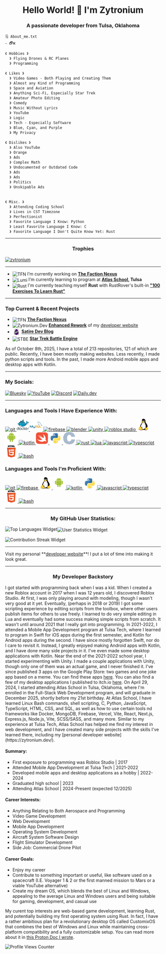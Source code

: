
<h1 align="center">Hello World! 👋 I'm Zytronium</h1>
<h3 align="center">A passionate developer from Tulsa, Oklahoma</h3>

`🗒 About_me.txt                                                                                 ⎯ 🗗🗙`

```
《 Hobbies 》
  》 Flying Drones & RC Planes 
  》 Programming

《 Likes 》
  》 Video Games - Both Playing and Creating Them
  》 Almost any Kind of Programming
  》 Space and Aviation
  》 Anything Sci-Fi, Especially Star Trek
  》 Amateur Photo Editing
  》 Comedy
  》 Music Without Lyrics
  》 YouTube
  》 Logic
  》 Tech - Especially Software
  》 Blue, Cyan, and Purple
  》 My Privacy

《 Dislikes 》
  》 Also YouTube
  》 Orange
  》 Ads
  》 Complex Math
  》 Undocumented or Outdated Code
  》 Ads
  》 Ads
  》 Politics
  》 Unskipable Ads

  
《 Misc. 》
  》 Attending Coding School
  》 Lives in CST Timezone 
  》 Perfectionist
  》 Favorite Language I Know: Python
  》 Least Favorite Language I Know: C
  》 Favorite Language I Don't Quite Know Yet: Rust

```

<hr>

<h3 align="center">Trophies</h3>

<p align="left"> <a href="https://github.com/ryo-ma/github-profile-trophy"><img src="https://github-profile-trophy.vercel.app/?username=zytronium&theme=darkhub&title=-Reviews" alt="zytronium" /></a> </p>

<hr>

- <img align="center" src="https://thefactionnexus.tech/assets/favicons/favicon-32x32.png" alt="TFN" height="25" width="25" /> I’m currently working on **[The Faction Nexus](https://thefactiontexus.tech/about)**
- <img align="center" src="https://cdn.prod.website-files.com/6571f4826e9363343bcd2acd/6595a5223c011701af533b5f_Atlas_favicon.png" alt="Lumi" height="25" width="25" /> I’m currently learning to program at **[Atlas School](https://www.atlasschool.com), Tulsa**
- <img align="center" src="https://prev.rust-lang.org/logos/rust-logo-256x256.png" alt="Rust" height="25" width="25" /> I'm currently teaching myself **Rust** with RustRover's built-in **["100 Exercises To Learn Rust"](https://rust-exercises.com/100-exercises/)**

<hr>

<h3>Top Current & Recent Projects</h3>

- <img align="center" src="https://thefactionnexus.tech/assets/favicons/favicon-32x32.png" alt="TFN" height="25" width="25"/> **[The Faction Nexus](https://thefactionnexus.tech/)**
- <img align="center" src="https://zytronium.dev/images/zytronium_dev_logo_rounded.png" alt="Zytronium.Dev" height="25" width="25"/> **[Enhanced Rework](https://github.com/Zytronium/zytronium.dev-v3)** of my [developer website](https://zytronium.dev)
- <img align="center" src="https://raw.githubusercontent.com/Zytronium/satire_dev_blog/refs/heads/main/public/fixed_it.png" alt="console.blog('satire');" height="25" width="25"/> **[Satire Dev Blog](https://github.com/Zytronium/satire_dev_blog)**
- <img align="center" src="https://startrekbattlesim.zytronium.dev/favicon.ico" alt="STBE" height="25" width="25"/> **[Star Trek Battle Engine](https://startrekbattlesim.zytronium.dev/)**

As of October 8th, 2025, I have a total of 213 repositories, 121 of which are public. Recently, I have been mostly making websites. Less recently, I made python scripts and tools. In the past, I made more Android mobile apps and desktop apps with Kotlin.

---

<h3 align="left">My Socials:</h3>

<p align="left">
<a href="https://bsky.app/profile/zytronium.dev" target="blank"><img align="center" src="https://vectorseek.com/wp-content/uploads/2024/01/Bluesky-Logo-Vector.svg-.png" alt="Bluesky" height="40" width="40" /></a>
<a href="https://www.youtube.com/@Zytron" target="blank"><img align="center" src="https://raw.githubusercontent.com/rahuldkjain/github-profile-readme-generator/master/src/images/icons/Social/youtube.svg" alt="YouTube" height="50" width="40" /></a>
<a href="https://discord.gg/nMXxW5xVM4" target="blank"><img align="center" src="https://raw.githubusercontent.com/rahuldkjain/github-profile-readme-generator/master/src/images/icons/Social/discord.svg" alt="Discord" height="40" width="40" /></a>
<a href="https://app.daily.dev/zytronium" target="blank"><img align="center" src="https://docs.daily.dev/img/logo.png" alt="Daily.dev" height="40" width="40" /></a>
</p>

<hr>

<h3 align="left">Languages and Tools I Have Experience With:</h3>
<p align="left">
    <!-- Git -->
  <a href="https://git-scm.com/" target="_blank" rel="noreferrer"> <img src="https://www.vectorlogo.zone/logos/git-scm/git-scm-icon.svg" alt="git" width="40" height="40"/> </a>
    <!-- Docker -->
  <a href="https://www.docker.com/" target="_blank" rel="noreferrer"> <img src="https://raw.githubusercontent.com/devicons/devicon/master/icons/docker/docker-original-wordmark.svg" alt="docker" width="40" height="40"/> </a>
    <!-- MySQL -->
  <a href="https://www.mysql.com/" target="_blank" rel="noreferrer"> <img src="https://raw.githubusercontent.com/devicons/devicon/master/icons/mysql/mysql-original-wordmark.svg" alt="mysql" width="40" height="40"/> </a>
    <!-- Firebase Databases -->
  <a href="https://firebase.google.com/" target="_blank" rel="noreferrer"> <img src="https://www.vectorlogo.zone/logos/firebase/firebase-icon.svg" alt="firebase" width="40" height="40"/> </a>
    <!-- Blender -->
  <a href="https://www.blender.org/" target="_blank" rel="noreferrer"> <img src="https://download.blender.org/branding/community/blender_community_badge_white.svg" alt="blender" width="40" height="40"/> </a>
    <!-- Unity -->
  <a href="https://unity.com/" target="_blank" rel="noreferrer"> <img src="https://www.vectorlogo.zone/logos/unity3d/unity3d-icon.svg" alt="unity" width="40" height="40"/> </a>
    <!-- Roblox Studio -->
  <a href="https://create.roblox.com" target="_blank" rel="noreferrer"> <img src="https://static.wikia.nocookie.net/logopedia/images/b/bd/Roblox_Studio_2022_icon.svg" alt="roblox studio" width="40" height="40"/> </a>
    <!-- Linux (WSL, Ubuntu, Fedora, Nobara, Mint) -->
  <a href="https://www.linux.org/" target="_blank" rel="noreferrer"> <img src="https://raw.githubusercontent.com/devicons/devicon/master/icons/linux/linux-original.svg" alt="linux" width="40" height="40"/> </a>
    <!-- Android -->
  <a href="https://developer.android.com" target="_blank" rel="noreferrer"> <img src="https://raw.githubusercontent.com/devicons/devicon/master/icons/android/android-original-wordmark.svg" alt="android" width="40" height="40"/> </a> 
    <!-- Kotlin -->
  <a href="https://kotlinlang.org" target="_blank" rel="noreferrer"> <img src="https://share.zytronium.dev/images/Kotlin%20Full%20Color%20Logo%20Mark%20RGB.svg" alt="kotlin" width="40" height="40"/> </a>
    <!-- Swift -->
  <a href="https://developer.apple.com/swift/" target="_blank" rel="noreferrer"> <img src="https://raw.githubusercontent.com/devicons/devicon/master/icons/swift/swift-original.svg" alt="swift" width="40" height="40"/> </a>
    <!-- Python -->
  <a href="https://www.python.org" target="_blank" rel="noreferrer"> <img src="https://raw.githubusercontent.com/devicons/devicon/master/icons/python/python-original.svg" alt="python" width="40" height="40"/> </a>
    <!-- C -->
  <a href="https://www.cprogramming.com/" target="_blank" rel="noreferrer"> <img src="https://raw.githubusercontent.com/devicons/devicon/master/icons/c/c-original.svg" alt="c" width="40" height="40"/> </a>
    <!-- Rust -->
  <a href="https://rust-lang.org/" target="_blank" rel="noreferrer"> <img src="https://share.zytronium.dev/images/icons8-rust-programming-language.svg" alt="rust" width="40" height="40"/> </a>
    <!-- Lua -->
  <a href="https://www.lua.org" target="_blank" rel="noreferrer"> <img src="https://www.vectorlogo.zone/logos/lua/lua-icon.svg" alt="lua" width="40" height="40"/> </a>
    <!-- JavaScript -->
  <a href="https://www.javascript.com" target="_blank" rel="noreferrer"> <img src="https://cdn.worldvectorlogo.com/logos/logo-javascript.svg" alt="javascript" width="40" height="40"/> </a>
    <!-- TypeScript -->
  <a href="https://www.typescriptlang.org/" target="_blank" rel="noreferrer"> <img src="https://raw.githubusercontent.com/microsoft/TypeScript-Website/f407e1ae19e5e990d9901ac8064a32a8cc60edf0/packages/typescriptlang-org/static/branding/ts-logo-512.svg" alt="typescript" width="40" height="40"/> </a>
    <!-- HTML5 -->
  <a href="https://www.w3.org/html/" target="_blank" rel="noreferrer"> <img src="https://raw.githubusercontent.com/devicons/devicon/master/icons/html5/html5-original-wordmark.svg" alt="html5" width="40" height="40"/> </a>
    <!-- Bash -->
  <a href="https://www.gnu.org/software/bash/" target="_blank" rel="noreferrer"> <img src="https://upload.wikimedia.org/wikipedia/commons/thumb/4/4b/Bash_Logo_Colored.svg/2048px-Bash_Logo_Colored.svg.png" alt="bash" width="40" height="40"/> </a>
</p>

<h3 align="left">Languages and Tools I'm Proficient With:</h3>
<p align="left">
    <!-- Git -->
  <a href="https://git-scm.com/" target="_blank" rel="noreferrer"> <img src="https://www.vectorlogo.zone/logos/git-scm/git-scm-icon.svg" alt="git" width="40" height="40"/> </a>
    <!-- Firebase Databases -->
  <a href="https://firebase.google.com/" target="_blank" rel="noreferrer"> <img src="https://www.vectorlogo.zone/logos/firebase/firebase-icon.svg" alt="firebase" width="40" height="40"/> </a>
    <!-- Linux (WSL, Ubuntu, Fedora) -->
  <a href="https://www.linux.org/" target="_blank" rel="noreferrer"> <img src="https://raw.githubusercontent.com/devicons/devicon/master/icons/linux/linux-original.svg" alt="linux" width="40" height="40"/> </a>
    <!-- Android -->
  <a href="https://developer.android.com" target="_blank" rel="noreferrer"> <img src="https://raw.githubusercontent.com/devicons/devicon/master/icons/android/android-original-wordmark.svg" alt="android" width="40" height="40"/> </a> 
    <!-- Kotlin -->
  <a href="https://kotlinlang.org" target="_blank" rel="noreferrer"> <img src="https://share.zytronium.dev/images/Kotlin%20Full%20Color%20Logo%20Mark%20RGB.svg" alt="kotlin" width="40" height="40"/> </a>
    <!-- Python -->
  <a href="https://www.python.org" target="_blank" rel="noreferrer"> <img src="https://raw.githubusercontent.com/devicons/devicon/master/icons/python/python-original.svg" alt="python" width="40" height="40"/> </a>
    <!-- Javascript -->
  <a href="https://www.javascript.com" target="_blank" rel="noreferrer"> <img src="https://cdn.worldvectorlogo.com/logos/logo-javascript.svg" alt="javascript" width="40" height="40"/> </a>
    <!-- TypeScript -->
  <a href="https://www.typescriptlang.org/" target="_blank" rel="noreferrer"> <img src="https://raw.githubusercontent.com/microsoft/TypeScript-Website/f407e1ae19e5e990d9901ac8064a32a8cc60edf0/packages/typescriptlang-org/static/branding/ts-logo-512.svg" alt="typescript" width="40" height="40"/> </a>
    <!-- HTML5 -->
  <a href="https://www.w3.org/html/" target="_blank" rel="noreferrer"> <img src="https://raw.githubusercontent.com/devicons/devicon/master/icons/html5/html5-original-wordmark.svg" alt="html5" width="40" height="40"/> </a>
    <!-- Bash -->
  <a href="https://www.gnu.org/software/bash/" target="_blank" rel="noreferrer"> <img src="https://upload.wikimedia.org/wikipedia/commons/thumb/4/4b/Bash_Logo_Colored.svg/2048px-Bash_Logo_Colored.svg.png" alt="bash" width="40" height="40"/> </a>
</p>

<hr>

<h3 align="center">My GitHub User Statistics:</h3>

<p><img align="left" src="https://github-readme-stats.vercel.app/api/top-langs?username=zytronium&show_icons=true&locale=en&layout=compact" alt="Top Languages Widget" /></p>
<p><img align="center" src="https://github-readme-stats.vercel.app/api?username=zytronium&show_icons=true&locale=en" alt="User Statistics Widget" /></p>
<p><img align="center" src="https://github-readme-streak-stats.herokuapp.com/?user=zytronium&" alt="Contribution Streak Widget" /></p>

<hr>

<p>Visit my personal **<a href="https://zytronium.dev/">developer website</a>**! I put a lot of time into making it look great.</p>

<hr>

<h3 align="center">My Developer Backstory</h3>

<p>
    I got started with programming back when I was a kid. When I created a new Roblox account in 2017 when I was 12 years old, I discovered Roblox Studio. At first, I was only playing around with modeling, though I wasn't very good at it yet. Eventually, (perhaps in 2018 or 2019) I got some scripting experience by editing scripts from the toolbox, where other users publish items for others to use freely. I learned to do very simple editing in Lua and eventually had some success making simple scripts from scratch. It wasn't until around 2021 that I really got into programming. In 2021-2022, I attended a Mobile App Development program at Tulsa Tech, where I learned to program in Swift for iOS apps during the first semester, and Kotlin for Android apps during the second. I have since mostly forgotten Swift, nor do I care to revisit it. Instead, I greatly enjoyed making Android apps with Kotlin, and I have done many side projects in it. I've even made some desktop applications with Kotlin. Near the end of the 2021-2022 school year, I started experimenting with Unity. I made a couple applications with Unity, though only one of them was an actual game, and I never finished it. I've since published 3 apps on the Google Play Store: two games and one joke app based on a meme. You can find these apps <a href="https://play.google.com/store/apps/developer?id=《Zytronium》">here</a>. You can also find a few of my desktop applications I published to itch.io <a href="https://zytronium.itch.io">here</a>. On April 29, 2024, I started attending Atlas School in Tulsa, Oklahoma, where I'm enrolled in the Full-Stack Web Development program, and will graduate in December 2025, shortly before my 21st birthday. At Atlas School, I have learned Linux Bash commands, shell scripting, C, Python, JavaScript, TypeScript, HTML, CSS, and SQL, as well as how to use certain tools nd frameworks like Docker, MongoDB, Firebase, Vercel, Vite, React, Next.js, Express.js, Node.js, Vite, SCSS/SASS, and many more. Similar to my experience at Tulsa Tech, Atlas School has helped me find my interest in web development, and I have created many side projects with the skills I've learned there, including my [personal developer website](https://zytronium.dev/).
</p>

<h4>Summary:</h4>

<ul>
  <li>First exposure to programming was Roblox Studio | 2017</li>
  <li>Attended Mobile App Development at Tulsa Tech | 2021-2022</li>
  <li>Developed mobile apps and desktop applications as a hobby | 2022-2024</li>
  <li>Graduated high school | 2023</li>
  <li>Attending Atlas School | 2024-Present (expected 12/2025)</li>
</ul>

<h4>Career Interests:</h4>

<ul>
  <li>Anything Relating to Both Aerospace and Programming</li>
  <li>Video Game Development</li>
  <li>Web Development</li>
  <li>Mobile App Development</li>
  <li>Operating System Development</li>
  <li>Aircraft System Software Design</li>
  <li>Flight Simulator Development</li>
  <li>Side Job: Commercial Drone Pilot</li>
</ul>

<h4>Career Goals:</h4>
<ul>
  <li>Enjoy my career</li>
  <li>Contribute to something important or useful, like software used on a spacecraft (I.E. Voyager 1 & 2 or the first manned mission to Mars or a viable YouTube alternative)</li>
  <li>Create my dream OS, which blends the best of Linux and Windows, appealing to the average Linux and Windows users and being suitable for gaming, development, and casual use</li>
</ul>

My curent top interests are web-based game development, learning Rust, and potentially building my first operating system using Rust. In fact, I have a rather ambitious plan for a revolutionary desktop OS called CustomixOS that combines the best of Windows and Linux while maintaining cross-platform compatibility and a fully customizable setup. You can read more about it in [this Proton Doc I wrote](https://drive.proton.me/urls/71TRSGJ0D4#7AYkUwGRqfh8).

![Profile Views Counter](https://views.gonzalohirsch.com/gh?user=Zytronium)
